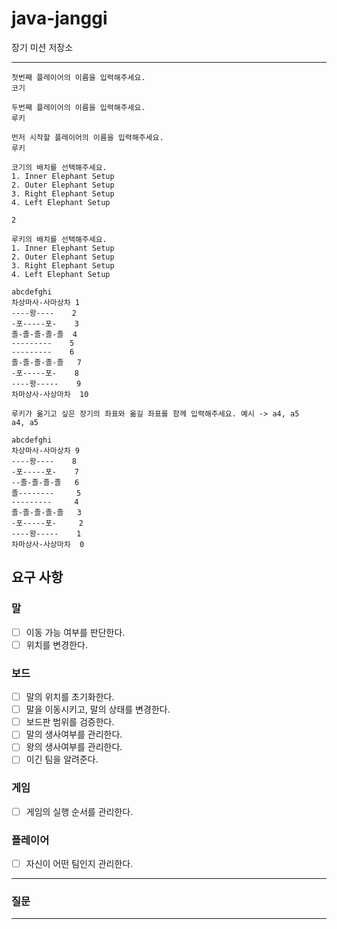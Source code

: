 # java-janggi

장기 미션 저장소

---
```text
첫번째 플레이어의 이름을 입력해주세요.
코기

두번째 플레이어의 이름을 입력해주세요.
루키

먼저 시작할 플레이어의 이름을 입력해주세요.
루키

코기의 배치를 선택해주세요.
1. Inner Elephant Setup
2. Outer Elephant Setup
3. Right Elephant Setup
4. Left Elephant Setup

2

루키의 배치를 선택해주세요.
1. Inner Elephant Setup
2. Outer Elephant Setup
3. Right Elephant Setup
4. Left Elephant Setup

abcdefghi
차상마사-사마상차 1 
----왕----    2
-포-----포-    3
졸-졸-졸-졸-졸  4
---------    5  
---------    6
졸-졸-졸-졸-졸   7
-포-----포-    8
----왕-----    9
차마상사-사상마차  10

루키가 옮기고 싶은 장기의 좌표와 옮길 좌표를 함께 입력해주세요. 예시 -> a4, a5
a4, a5

abcdefghi
차상마사-사마상차 9 
----왕----    8
-포-----포-    7
--졸-졸-졸-졸   6
졸--------     5 
---------     4
졸-졸-졸-졸-졸   3
-포-----포-     2
----왕-----    1
차마상사-사상마차  0
```

## 요구 사항

### 말
 - [ ] 이동 가능 여부를 판단한다.
 - [ ] 위치를 변경한다.

### 보드
 - [ ] 말의 위치를 초기화한다.
 - [ ] 말을 이동시키고, 말의 상태를 변경한다.
 - [ ] 보드판 범위를 검증한다.
 - [ ] 말의 생사여부를 관리한다.
 - [ ] 왕의 생사여부를 관리한다.
 - [ ] 이긴 팀을 알려준다.

### 게임
 - [ ] 게임의 실행 순서를 관리한다.

### 플레이어
 - [ ] 자신이 어떤 팀인지 관리한다.

---

### 질문

---

